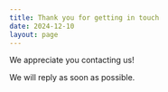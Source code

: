 ```yaml
---
title: Thank you for getting in touch
date: 2024-12-10
layout: page
---
```


We appreciate you contacting us!

We will reply as soon as possible.
